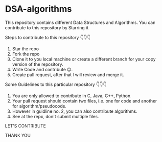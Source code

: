 # DSA-algorithms
This repository contains different Data Structures and Algorithms.
You can contribute to this repository by Starring it.

Steps to contribute to this repository 👇👇👇

1. Star the repo
2. Fork the repo
3. Clone it to you local machine or create a different branch for your copy version of the repository.
4. Write Code and contribute 😊.
5. Create pull request, after that I will review and merge it.  

Some Guidelines to this particular repository 👇👇👇


1. You are only allowed to contribute in C, Java, C++, Python.
2. Your pull request should contain two files, i.e. one for code and another for algorithm/pseudocode.
3. However in guidline no. 2, you can also contribute algorithms.
4. See at the repo, don't submit multiple files.


LET'S CONTRIBUTE

THANK YOU
